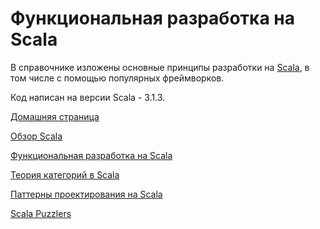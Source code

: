 # Функциональная разработка на Scala

В справочнике изложены основные принципы разработки на [Scala](https://docs.scala-lang.org/scala3/getting-started.html),
в том числе с помощью популярных фреймворков.

Код написан на версии Scala - 3.1.3.

[Домашняя страница](README.md)

[Обзор Scala](scala/index.md)

[Функциональная разработка на Scala](fp/index.md)

[Теория категорий в Scala](typeclass/index.md)

[Паттерны проектирования на Scala](design-patterns/index.md)

[Scala Puzzlers](puzzlers/index.md)


